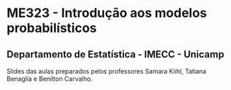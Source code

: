 # ME323 - Introdução aos modelos probabilísticos

## Departamento de Estatística - IMECC - Unicamp

Slides das aulas preparados pelos professores Samara Kiihl, Tatiana Benaglia e Benilton Carvalho.

